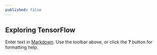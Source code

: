 ```yaml
---
published: false
---
```

## Exploring TensorFlow

Enter text in [Markdown](http://daringfireball.net/projects/markdown/). Use the toolbar above, or click the **?** button for formatting help.
